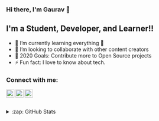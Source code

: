 ### Hi there, I'm Gaurav  👋


## I'm a Student, Developer, and Learner!!

- 🌱 I’m currently learning everything 🤣
- 👯 I’m looking to collaborate with other content creators
- 🥅 2020 Goals: Contribute more to Open Source projects
- ⚡ Fun fact: I love to know about tech.

### Connect with me:

[<img align="left" alt="GAURAV | Twitter" width="22px" src="https://cdn.jsdelivr.net/npm/simple-icons@v3/icons/twitter.svg" />][twitter]
[<img align="left" alt="GAURAV | LinkedIn" width="22px" src="https://cdn.jsdelivr.net/npm/simple-icons@v3/icons/linkedin.svg" />][linkedin]
[<img align="left" alt="GAURAV | Instagram" width="22px" src="https://cdn.jsdelivr.net/npm/simple-icons@v3/icons/instagram.svg" />][instagram]

<br />

<br />
<br />

<details>
  <summary>:zap: GitHub Stats</summary>
  ![GAURAV's github stats](https://github-readme-stats.vercel.app/api?username=anuraghazra&show_icons=true&theme=radical)
  <img align="left" alt="GAURAV's GitHub Stats" src="https://github-readme-stats.codestackr.vercel.app/api?username=GAURAV6982&show_icons=true&hide_border=true" />

</details>


[twitter]: https://twitter.com/GauravK03801686
[linkedin]: https://www.linkedin.com/in/gaurav-kumar-51788a194
[instagram]: https://www.instagram.com/28_gaurav_07
